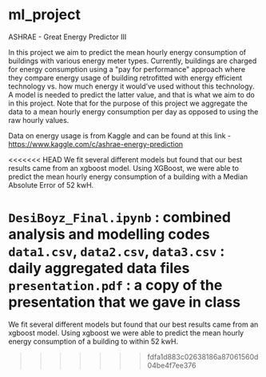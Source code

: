 # ml_project
ASHRAE - Great Energy Predictor III

In this project we aim to predict the mean hourly energy consumption of buildings with various energy meter types. Currently, buildings are charged for energy consumption using a "pay for performance" approach where they compare energy usage of building retrofitted with energy efficient technology vs. how much energy it would’ve used without this technology. A model is needed to predict the latter value, and that is what we aim to do in this project. Note that for the purpose of this project we aggregate the data to a mean hourly energy consumption per day as opposed to using the raw hourly values.

Data on energy usage is from Kaggle and can be found at this link - https://www.kaggle.com/c/ashrae-energy-prediction

<<<<<<< HEAD
We fit several different models but found that our best results came from an xgboost model. Using XGBoost, we were able to predict the mean hourly energy consumption of a building with a Median Absolute Error of 52 kwH.

`DesiBoyz_Final.ipynb` : combined analysis and modelling codes
`data1.csv`, `data2.csv`, `data3.csv` : daily aggregated data files
`presentation.pdf` : a copy of the presentation that we gave in class
=======
We fit several different models but found that our best results came from an xgboost model. Using xgboost we were able to predict the mean hourly energy consumption of a building to within 52 kwH.
>>>>>>> fdfa1d883c02638186a87061560d04be4f7ee376
